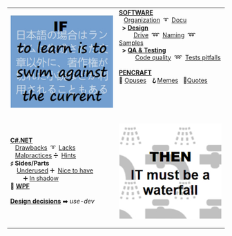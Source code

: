 <table>
 <tr valign="top">
    <td>
      <p><a href="README+/software/ArcDeco">
          <img src="README+/_rsc/_img/memes/learn_is_swim.jpg" alt="To learn is to swim against the current" /></a><p>
    </td><td>
     <a href="README+/software/ArcDeco"><b>SOFTWARE</b></a><br/>
      &nbsp;&nbsp;&nbsp;<a href="README+/software/mngmnt">Organization</a>
     &nbsp;➰&nbsp;
      <a href="README+/software/docu/">Docu</a><br/>
      &nbsp;&nbsp;<b>></b>&nbsp;<a href="README+/software/design"><b>Design</b></a><br/>
      &nbsp;&nbsp;&nbsp;&nbsp;&nbsp;&nbsp;&nbsp;&nbsp&nbsp;<a href="README+/software/design/drive">Drive</a>
     &nbsp;➿&nbsp;
<a href="README+/software/design/README+/dev-naming.md">Naming</a>
     &nbsp;➿&nbsp;
     <a href="README+/software/design/README+/design-samples.md">Samples</a><br/>
      &nbsp;&nbsp;<b>></b>&nbsp;<a href="README+/software/QA"><b>QA & Testing</b></a><br/>
      &nbsp;&nbsp;&nbsp;&nbsp;&nbsp;&nbsp;&nbsp;&nbsp;&nbsp;&nbsp;<a href="README+/software/QA/README+/code-quality.md">Code quality</a> 
     &nbsp;➿&nbsp;
     <a href="README+/software/QA/README+/tests-pitfalls.md">Tests pitfalls</a>
     <br /> <br />
     <a href="README+/pencraft"><b>PENCRAFT</b></a><br/>
      🥱&nbsp;<a href="README+/pencraft/README+/opuses">Opuses</a>
     &nbsp;
🪝<a href="README+/pencraft/README+/opuses/coll/IT_memes-1.md">Memes</a>
           &nbsp;
🥨<a href="README+/pencraft/README+/opuses/coll/IT_quotes-1.md">Quotes</a>
     </td>
</tr><tr></tr><tr><td>
    <a href="README+/.net/"><b>C#.NET</b></a><br/>
                &nbsp;&nbsp;&nbsp;<a href="README+/.net/README+/cs-drawbacks.md">Drawbacks</a>
      &nbsp;➰&nbsp;
           <a href="README+/.net/README+/cs-lacks.md">Lacks</a><br/>
             &nbsp;&nbsp;&nbsp;<a href="README+/.net/README+/cs-malpractice.md">Malpractices</a>&nbsp;➗&nbsp;
                      <a href="README+/.net/README+/cs-hints.md">Hints</a>
   <br/>
     <b>♯</b>&nbsp;<b>Sides/Parts</b>
   <br/>
       &nbsp;&nbsp;&nbsp;&nbsp;<a href="README+/.net/README+/cs-underused_sides.md">Underused</a> ➕&nbsp;
             <a href="README+/.net/README+/parts/cs-lacks-parts.md">Nice to have</a><br/>
       &nbsp;&nbsp;&nbsp;&nbsp;&nbsp;&nbsp;&nbsp;&nbsp;➕&nbsp;<a href="README+/.net/README+/parts/cs-shadow_parts.md">In shadow</a><br/>
     💠&nbsp;<a href="README+/.net/README+/wpf"><b>WPF</b></a><br/>
      <br/>
     <b><a href="https://github.com/Kyriosity/use-dev/blob/main/README+/decisions">Design decisions</a></b> ➡️&nbsp;<i>use-dev</i>
</td><td>
      <p><a href="README+/.net/">
          <img src="/README+/_rsc/_img/memes/IT_is_waterfall.jpg" alt="then IT must be a waterfall" /></a><p>
     </td>
</table>
